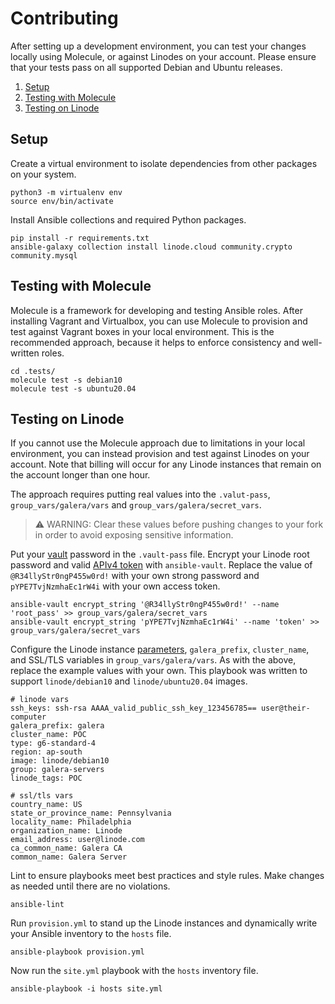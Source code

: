 # Contributing
After setting up a development environment, you can test your changes locally using Molecule, or against Linodes on your account. Please ensure that your tests pass on all supported Debian and Ubuntu releases. 

1. [Setup](#setup)
2. [Testing with Molecule](#testing-with-molecule)
3. [Testing on Linode](#testing-on-linode)

## Setup
Create a virtual environment to isolate dependencies from other packages on your system.
```
python3 -m virtualenv env
source env/bin/activate
```

Install Ansible collections and required Python packages.
```
pip install -r requirements.txt
ansible-galaxy collection install linode.cloud community.crypto community.mysql
```

## Testing with Molecule
Molecule is a framework for developing and testing Ansible roles. After installing Vagrant and Virtualbox, you can use Molecule to provision and test against Vagrant boxes in your local environment. This is the recommended approach, because it helps to enforce consistency and well-written roles. 
```
cd .tests/
molecule test -s debian10
molecule test -s ubuntu20.04
```

## Testing on Linode
If you cannot use the Molecule approach due to limitations in your local environment, you can instead provision and test against Linodes on your account. Note that billing will occur for any Linode instances that remain on the account longer than one hour.

The approach requires putting real values into the `.valut-pass`, `group_vars/galera/vars` and `group_vars/galera/secret_vars`. 

> :warning: WARNING: Clear these values before pushing changes to your fork in order to avoid exposing sensitive information.

Put your [vault](https://docs.ansible.com/ansible/latest/user_guide/vault.html#encrypting-content-with-ansible-vault) password in the `.vault-pass` file. Encrypt your Linode root password and valid [APIv4 token](https://www.linode.com/docs/guides/getting-started-with-the-linode-api/#create-an-api-token) with `ansible-vault`. Replace the value of `@R34llyStr0ngP455w0rd!` with your own strong password and `pYPE7TvjNzmhaEc1rW4i` with your own access token.
```
ansible-vault encrypt_string '@R34llyStr0ngP455w0rd!' --name 'root_pass' >> group_vars/galera/secret_vars
ansible-vault encrypt_string 'pYPE7TvjNzmhaEc1rW4i' --name 'token' >> group_vars/galera/secret_vars
```

Configure the Linode instance [parameters](https://github.com/linode/ansible_linode/blob/master/docs/instance.rst#id3), `galera_prefix`, `cluster_name`, and SSL/TLS variables in `group_vars/galera/vars`. As with the above, replace the example values with your own. This playbook was written to support `linode/debian10` and `linode/ubuntu20.04` images.
```
# linode vars
ssh_keys: ssh-rsa AAAA_valid_public_ssh_key_123456785== user@their-computer
galera_prefix: galera
cluster_name: POC
type: g6-standard-4
region: ap-south
image: linode/debian10
group: galera-servers
linode_tags: POC

# ssl/tls vars
country_name: US
state_or_province_name: Pennsylvania
locality_name: Philadelphia
organization_name: Linode
email_address: user@linode.com
ca_common_name: Galera CA
common_name: Galera Server
```

Lint to ensure playbooks meet best practices and style rules. Make changes as needed until there are no violations.
```
ansible-lint
```

Run `provision.yml` to stand up the Linode instances and dynamically write your Ansible inventory to the `hosts` file.
```
ansible-playbook provision.yml
```

Now run the `site.yml` playbook with the `hosts` inventory file. 
```
ansible-playbook -i hosts site.yml
```

